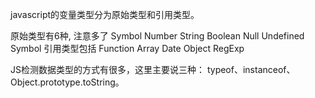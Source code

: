 ---
---

javascript的变量类型分为原始类型和引用类型。

原始类型有6种, 注意多了 Symbol
Number
String
Boolean
Null
Undefined
Symbol
引用类型包括
Function
Array
Date
Object
RegExp

 JS检测数据类型的方式有很多，这里主要说三种：
 typeof、instanceof、Object.prototype.toString。